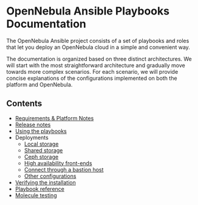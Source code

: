 # OpenNebula Ansible Playbooks Documentation

The OpenNebula Ansible project consists of a set of playbooks and roles that let you deploy an OpenNebula cloud in a simple and convenient way.

The documentation is organized based on three distinct architectures. We will start with the most straightforward architecture and gradually move towards more complex scenarios. For each scenario, we will provide concise explanations of the configurations implemented on both the platform and OpenNebula.

## Contents

* [Requirements & Platform Notes](sys_reqs)
* [Release notes](https://github.com/OpenNebula/one-deploy/releases)
* [Using the playbooks](sys_use)
* Deployments
  * [Local storage](arch_single_local)
  * [Shared storage](arch_single_shared)
  * [Ceph storage](arch_single_ceph)
  * [High availability front-ends](arch_ha)
  * [Connect through a bastion host](arch_bastion)
  * [Other configurations](arch_other)
* [Verifying the installation](sys_verify)
* [Playbook reference](sys_reference)
* [Molecule testing](test_molecule)